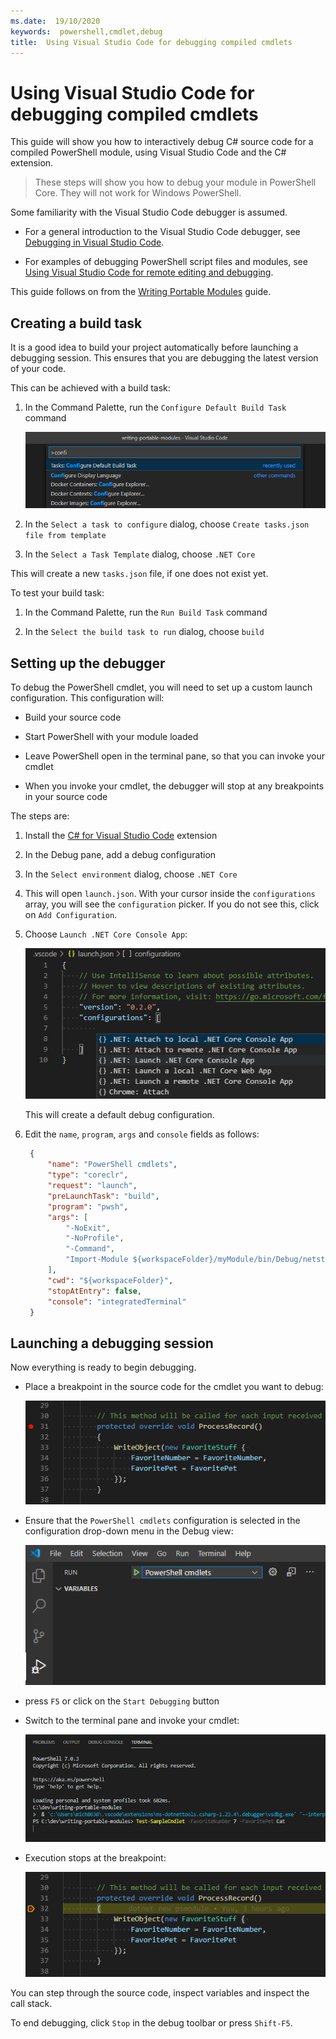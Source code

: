 ```yaml
---
ms.date:  19/10/2020
keywords:  powershell,cmdlet,debug
title:  Using Visual Studio Code for debugging compiled cmdlets
---
```

# Using Visual Studio Code for debugging compiled cmdlets

This guide will show you how to interactively debug C# source code for a compiled PowerShell module,
using Visual Studio Code and the C# extension.

> These steps will show you how to debug your module in PowerShell Core. They will not work for
Windows PowerShell.

Some familiarity with the Visual Studio Code debugger is assumed.

- For a general introduction to the Visual Studio Code debugger, see [Debugging in Visual Studio Code][].

- For examples of debugging PowerShell script files and modules, see [Using Visual Studio Code for remote editing and debugging][].

This guide follows on from the [Writing Portable Modules][] guide.

## Creating a build task

It is a good idea to build your project automatically before launching a debugging session. This
ensures that you are debugging the latest version of your code.

This can be achieved with a build task:

1. In the Command Palette, run the `Configure Default Build Task` command

   ![Run Configure Default Build Task](media/Using-VSCode-for-Debugging-Compiled-Cmdlets/configure-default-build-task.png)

2. In the `Select a task to configure` dialog, choose `Create tasks.json file from template`

3. In the `Select a Task Template` dialog, choose `.NET Core`

This will create a new `tasks.json` file, if one does not exist yet.

To test your build task:

1. In the Command Palette, run the `Run Build Task` command

2. In the `Select the build task to run` dialog, choose `build`

## Setting up the debugger

To debug the PowerShell cmdlet, you will need to set up a custom launch configuration. This
configuration will:

- Build your source code

- Start PowerShell with your module loaded

- Leave PowerShell open in the terminal pane, so that you can invoke your cmdlet

- When you invoke your cmdlet, the debugger will stop at any breakpoints in your source code

The steps are:

1. Install the [C# for Visual Studio Code][] extension

2. In the Debug pane, add a debug configuration

3. In the `Select environment` dialog, choose `.NET Core`

4. This will open `launch.json`. With your cursor inside the `configurations` array, you will see the
`configuration` picker. If you do not see this, click on `Add Configuration`.

5. Choose `Launch .NET Core Console App`:

   ![Launch .NET Core Console App](media/Using-VSCode-for-Debugging-Compiled-Cmdlets/add-configuration-dialog.png)

   This will create a default debug configuration.

6. Edit the `name`, `program`, `args` and `console` fields as follows:

   ```json
    {
        "name": "PowerShell cmdlets",
        "type": "coreclr",
        "request": "launch",
        "preLaunchTask": "build",
        "program": "pwsh",
        "args": [
            "-NoExit",
            "-NoProfile",
            "-Command",
            "Import-Module ${workspaceFolder}/myModule/bin/Debug/netstandard2.0/myModule.dll",
        ],
        "cwd": "${workspaceFolder}",
        "stopAtEntry": false,
        "console": "integratedTerminal"
    }
   ```

## Launching a debugging session

Now everything is ready to begin debugging.

- Place a breakpoint in the source code for the cmdlet you want to debug:

  ![A breakpoint shows as a red dot in the gutter](media/Using-VSCode-for-Debugging-Compiled-Cmdlets/set-breakpoint.png)

- Ensure that the `PowerShell cmdlets` configuration is selected in the configuration drop-down menu
in the Debug view:

  ![Select the PowerShell cmdlets configuration](media/Using-VSCode-for-Debugging-Compiled-Cmdlets/select-launch-configuration.png)

- press `F5` or click on the `Start Debugging` button

- Switch to the terminal pane and invoke your cmdlet:

  ![Invoke the cmdlet](media/Using-VSCode-for-Debugging-Compiled-Cmdlets/invoke-the-cmdlet.png)

- Execution stops at the breakpoint:

  ![Invoke the cmdlet](media/Using-VSCode-for-Debugging-Compiled-Cmdlets/stopped-at-breakpoint.png)

You can step through the source code, inspect variables and inspect the call stack.

To end debugging, click `Stop` in the debug toolbar or press `Shift-F5`.

<!-- reference links -->
[Debugging in Visual Studio Code]: https://code.visualstudio.com/docs/editor/debugging
[Using Visual Studio Code for remote editing and debugging]: Using-VSCode-for-Remote-Editing-and-Debugging
[Writing Portable Modules]: /powershell/scripting/dev-cross-plat/writing-portable-modules
[C# for Visual Studio Code]: https://marketplace.visualstudio.com/items?itemName=ms-dotnettools.csharp
